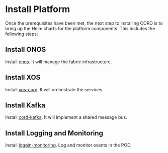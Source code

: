 # Install Platform

Once the prerequisites have been met, the next step to installing CORD is
to bring up the Helm charts for the platform components. This includes the
following steps:

## Install ONOS

Install [onos](./charts/onos.md#onos-manages-fabric--voltha). 
It will manage the fabric infrastructure.

## Install XOS

Install [xos-core](./charts/xos-core.md). It will orchestrate the services.

## Install Kafka

Install [cord-kafka](./charts/kafka.md). It will implement a shared 
message bus.

## Install Logging and Monitoring

Install [loggin-monitoring](./charts/logging-monitoring.md). Log and monitor
events in the POD.
